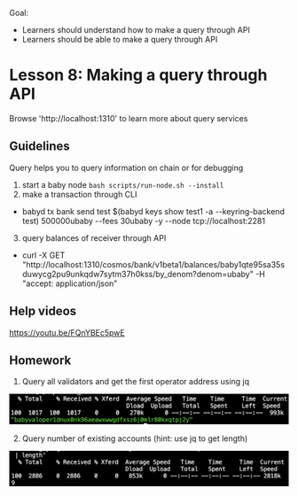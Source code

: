 Goal:
* Learners should understand how to make a query through API
* Learners should be able to make a query through API

# Lesson 8: Making a query through API

Browse 'http://localhost:1310' to learn more about query services

## Guidelines
Query helps you to query information on chain or for debugging

1. start a baby node `bash scripts/run-node.sh --install`
2. make a transaction through CLI
 * babyd tx bank send test $(babyd keys show test1 -a --keyring-backend test) 500000ubaby --fees 30ubaby -y --node tcp://localhost:2281
3. query balances of receiver through API
 * curl -X GET "http://localhost:1310/cosmos/bank/v1beta1/balances/baby1qte95sa35sduwycg2pu9unkqdw7sytm37h0kss/by_denom?denom=ubaby" -H  "accept: application/json"
## Help videos
https://youtu.be/FQnYBEc5pwE

## Homework
1. Query all validators and get the first operator address using jq

![result_1](images/get_first_operator.png)

2. Query number of existing accounts (hint: use jq to get length)

![result_2](images/get_total_accounts.png)

